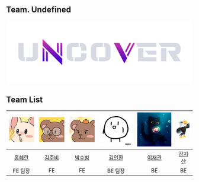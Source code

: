 ## Team. Undefined
![uncover](./img/uncover_logo_02%20(1).png)

## Team List
|![홍혜란](./img/rab.png)|![김주비](./img/4.png)|![박수범](./img/%EC%88%98%EB%B2%94%EC%9D%B4.png)|![김인환](./img/%EB%AF%B8%EB%8B%88demuu%20(1).jpg)|![이재관](./img/cat_cute_ball_127642_1280x720.jpg)|![강지산](./img/%EB%8F%85%EC%88%98%EB%A6%AC%20%EC%95%84%ED%8F%B4%EB%A1%9C.jpeg)|
|:---:|:---:|:---:|:---:|:---:|:---:|
|[홍혜란](https://github.com/forhrever)|[김주비](https://github.com/mscojl24)|[박수범](https://github.com/parksubeom)|[김인환](https://github.com/Preasim)|[이재관](https://github.com/CordJG)|[강지산](https://github.com/hunm719)|
|FE 팀장|FE|FE|BE 팀장|BE|BE|